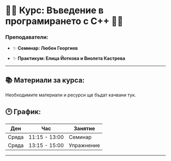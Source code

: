 # 👨‍🏫 **Курс: Въведение в програмирането с C++** 👩‍🏫

### Преподаватели:
- ✨ **Семинар: Любен Георгиев**

- ✨ **Практикум: Елица Йоткова и Виолета Кастрева**


---

## 📚 **Материали за курса:**
Необходимите материали и ресурси ще бъдат качвани тук.



## 🕑 **График:**

| Ден      | Час         | Занятие             |
|----------|-------------|---------------------|
| Сряда    | 11:15 - 13:00| Семинар              |
| Сряда    | 13:15 - 15:00| Упражнение          |

---
